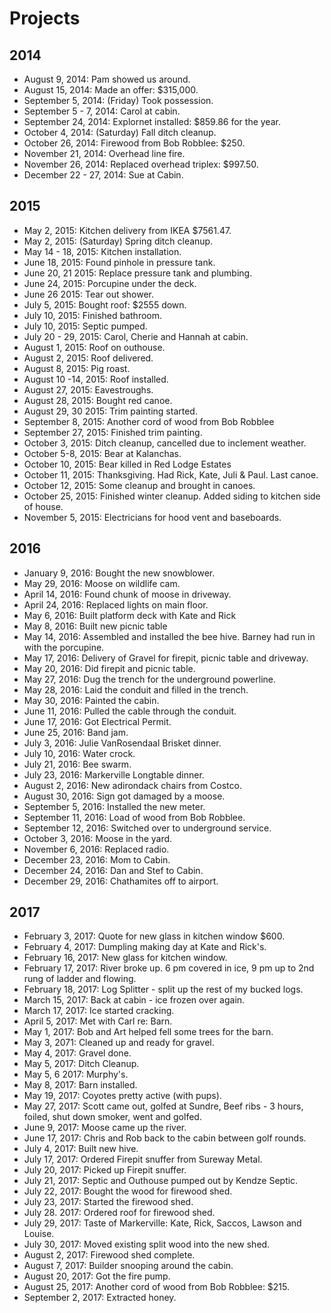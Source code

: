 # Projects

## 2014

* August 9, 2014: Pam showed us around.
* August 15, 2014: Made an offer: $315,000.
* September 5, 2014: (Friday) Took possession.
* September 5 - 7, 2014: Carol at cabin.
* September 24, 2014: Explornet installed: $859.86 for the year.
* October 4, 2014: (Saturday) Fall ditch cleanup.
* October 26, 2014: Firewood from Bob Robblee: $250.
* November 21, 2014: Overhead line fire.
* November 26, 2014: Replaced overhead triplex: $997.50.
* December 22 - 27, 2014: Sue at Cabin.

## 2015

* May 2, 2015: Kitchen delivery from IKEA $7561.47.
* May 2, 2015: (Saturday) Spring ditch cleanup.
* May 14 - 18, 2015: Kitchen installation.
* June 18, 2015: Found pinhole in pressure tank.
* June 20, 21 2015: Replace pressure tank and plumbing.
* June 24, 2015: Porcupine under the deck.
* June 26 2015: Tear out shower.
* July 5, 2015: Bought roof: $2555 down.
* July 10, 2015: Finished bathroom.
* July 10, 2015: Septic pumped.
* July 20 - 29, 2015: Carol, Cherie and Hannah at cabin.
* August 1, 2015: Roof on outhouse.
* August 2, 2015: Roof delivered.
* August 8, 2015: Pig roast.
* August 10 -14, 2015: Roof installed.
* August 27, 2015: Eavestroughs.
* August 28, 2015: Bought red canoe.
* August 29, 30 2015: Trim painting started.
* September 8, 2015: Another cord of wood from Bob Robblee
* September 27, 2015: Finished trim painting.
* October 3, 2015: Ditch cleanup, cancelled due to inclement weather.
* October 5-8, 2015: Bear at Kalanchas.
* October 10, 2015: Bear killed in Red Lodge Estates
* October 11, 2015: Thanksgiving.  Had Rick, Kate, Juli & Paul.  Last canoe.
* October 12, 2015: Some cleanup and brought in canoes.
* October 25, 2015: Finished winter cleanup.  Added siding to kitchen side of house.
* November 5, 2015: Electricians for hood vent and baseboards.

## 2016

* January 9, 2016: Bought the new snowblower.
* May 29, 2016: Moose on wildlife cam.
* April 14, 2016: Found chunk of moose in driveway.
* April 24, 2016: Replaced lights on main floor.
* May 6, 2016: Built platform deck with Kate and Rick
* May 8, 2016: Built new picnic table
* May 14, 2016: Assembled and installed the bee hive.  Barney had run in with the porcupine.
* May 17, 2016: Delivery of Gravel for firepit, picnic table and driveway.
* May 20, 2016: Did firepit and picnic table.
* May 27, 2016: Dug the trench for the underground powerline.
* May 28, 2016: Laid the conduit and filled in the trench.
* May 30, 2016: Painted the cabin.
* June 11, 2016: Pulled the cable through the conduit.
* June 17, 2016: Got Electrical Permit.
* June 25, 2016: Band jam.
* July 3, 2016: Julie VanRosendaal Brisket dinner.
* July 10, 2016: Water crock.
* July 21, 2016: Bee swarm.
* July 23, 2016: Markerville Longtable dinner.
* August 2, 2016: New adirondack chairs from Costco.
* August 30, 2016: Sign got damaged by a moose.
* September 5, 2016: Installed the new meter.
* September 11, 2016: Load of wood from Bob Robblee.
* September 12, 2016: Switched over to underground service.
* October 3, 2016: Moose in the yard.
* November 6, 2016: Replaced radio.
* December 23, 2016: Mom to Cabin.
* December 24, 2016: Dan and Stef to Cabin.
* December 29, 2016: Chathamites off to airport.

## 2017

* February 3, 2017: Quote for new glass in kitchen window $600.
* February 4, 2017: Dumpling making day at Kate and Rick's.
* February 16, 2017: New glass for kitchen window.
* February 17, 2017: River broke up.  6 pm covered in ice, 9 pm up to 2nd rung of ladder and flowing.
* February 18, 2017: Log Splitter - split up the rest of my bucked logs.
* March 15, 2017: Back at cabin - ice frozen over again.
* March 17, 2017: Ice started cracking.
* April 5, 2017: Met with Carl re: Barn.
* May 1, 2017: Bob and Art helped fell some trees for the barn.
* May 3, 2071: Cleaned up and ready for gravel.
* May 4, 2017: Gravel done.
* May 5, 2017: Ditch Cleanup.
* May 5, 6 2017: Murphy's.
* May 8, 2017: Barn installed.
* May 19, 2017: Coyotes pretty active (with pups).
* May 27, 2017: Scott came out, golfed at Sundre, Beef ribs - 3 hours, foiled, shut down smoker, went and golfed.
* June 9, 2017: Moose came up the river.
* June 17, 2017: Chris and Rob back to the cabin between golf rounds.
* July 4, 2017: Built new hive.
* July 17, 2017: Ordered Firepit snuffer from Sureway Metal.
* July 20, 2017: Picked up Firepit snuffer.
* July 21, 2017: Septic and Outhouse pumped out by Kendze Septic.
* July 22, 2017: Bought the wood for firewood shed.
* July 23, 2017: Started the firewood shed.
* July 28. 2017: Ordered roof for firewood shed.
* July 29, 2017: Taste of Markerville: Kate, Rick, Saccos, Lawson and Louise.
* July 30, 2017: Moved existing split wood into the new shed.
* August 2, 2017: Firewood shed complete.
* August 7, 2017: Builder snooping around the cabin.
* August 20, 2017: Got the fire pump.
* August 25, 2017: Another cord of wood from Bob Robblee: $215.
* September 2, 2017: Extracted honey.
